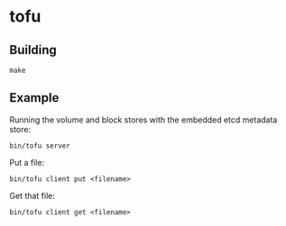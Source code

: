 # tofu


## Building

```shell
make
```

## Example

Running the volume and block stores with the embedded etcd metadata store:

```shell
bin/tofu server
```

Put a file:

```shell
bin/tofu client put <filename>
```

Get that file:

```shell
bin/tofu client get <filename>
```
